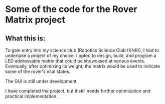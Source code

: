 # Some of the code for the Rover Matrix project
## What this is:

To gain entry into my science club (Robotics Science Club (KNR)), I had to undertake a project of my choice. I opted to design, build, and program a LED addressable matrix that could be showcased at various events. Eventually, after optimizing its weight, the matrix would be used to indicate some of the rover's vital states.

The GUI is still under development

I have completed the project, but it still needs further optimization and practical implementation.
